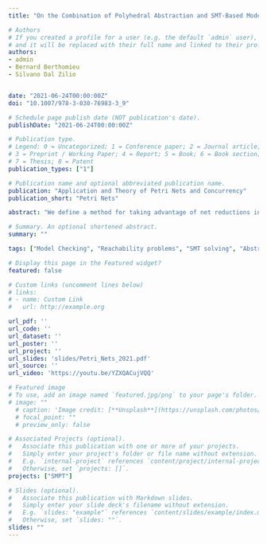 ```yaml
---
title: "On the Combination of Polyhedral Abstraction and SMT-Based Model Checking for Petri Nets"

# Authors
# If you created a profile for a user (e.g. the default `admin` user), write the username (folder name) here 
# and it will be replaced with their full name and linked to their profile.
authors:
- admin
- Bernard Berthomieu
- Silvano Dal Zilio


date: "2021-06-24T00:00:00Z"
doi: "10.1007/978-3-030-76983-3_9"

# Schedule page publish date (NOT publication's date).
publishDate: "2021-06-24T00:00:00Z"

# Publication type.
# Legend: 0 = Uncategorized; 1 = Conference paper; 2 = Journal article;
# 3 = Preprint / Working Paper; 4 = Report; 5 = Book; 6 = Book section;
# 7 = Thesis; 8 = Patent
publication_types: ["1"]

# Publication name and optional abbreviated publication name.
publication: "Application and Theory of Petri Nets and Concurrency"
publication_short: "Petri Nets"

abstract: "We define a method for taking advantage of net reductions in combination with a SMT-based model checker. We prove the correctness of this method using a new notion of equivalence between nets that we call polyhedral abstraction. Our approach has been implemented in a tool, named SMPT, that provides two main procedures: Bounded Model Checking (BMC) and Property Directed Reachability (PDR). Each procedure has been adapted in order to use reductions and to work with arbitrary Petri nets. We tested SMPT on a large collection of queries used during the 2020 edition of the Model Checking Contest. Our experimental results show that our approach works well, even when we only have a moderate amount of reductions."

# Summary. An optional shortened abstract.
summary: ""

tags: ["Model Checking", "Reachability problems", "SMT solving", "Abstraction techniques"]

# Display this page in the Featured widget?
featured: false

# Custom links (uncomment lines below)
# links:
# - name: Custom Link
#   url: http://example.org

url_pdf: ''
url_code: ''
url_dataset: ''
url_poster: ''
url_project: ''
url_slides: 'slides/Petri_Nets_2021.pdf'
url_source: ''
url_video: 'https://youtu.be/YZXQACujVQQ'

# Featured image
# To use, add an image named `featured.jpg/png` to your page's folder. 
# image: ""
  # caption: 'Image credit: [**Unsplash**](https://unsplash.com/photos/pLCdAaMFLTE)'
  # focal_point: ""
  # preview_only: false

# Associated Projects (optional).
#   Associate this publication with one or more of your projects.
#   Simply enter your project's folder or file name without extension.
#   E.g. `internal-project` references `content/project/internal-project/index.md`.
#   Otherwise, set `projects: []`.
projects: ["SMPT"]

# Slides (optional).
#   Associate this publication with Markdown slides.
#   Simply enter your slide deck's filename without extension.
#   E.g. `slides: "example"` references `content/slides/example/index.md`.
#   Otherwise, set `slides: ""`.
slides: ""
---
```



